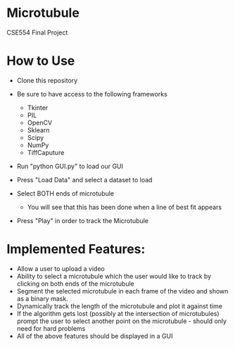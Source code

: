 # Microtubule
CSE554 Final Project

# How to Use
* Clone this repository
* Be sure to have access to the following frameworks
   * Tkinter
   * PIL
   * OpenCV
   * Sklearn
   * Scipy
   * NumPy
   * TiffCaputure

* Run "python GUI.py" to load our GUI
* Press "Load Data" and select a dataset to load
* Select BOTH ends of microtubule
   * You will see that this has been done when a line of best fit appears
* Press "Play" in order to track the Microtubule



# Implemented Features:
* Allow a user to upload a video
* Ability to select a microtubule which the user would like to track by clicking on both ends of the microtubule
* Segment the selected microtubule in each frame of the video and shown as a binary mask.
* Dynamically track the length of the microtubule and plot it against time
* If the algorithm gets lost (possibly at the intersection of microtubules) prompt the user to select another point on the microtubule - should only need for hard problems
* All of the above features should be displayed in a GUI
